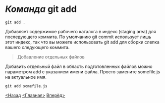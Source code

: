 # ***Команда*** **git add**

```
git add .
```

 Добавляет содержимое рабочего каталога в индекс (staging area) для последующего коммита. По умолчанию git commit использует лишь этот индекс, так что вы можете использовать git add для сборки слепка вашего следующего коммита.

>Добавление отдельных файлов 

Добавить отдельный файл в область подготовленных файлов можно параметром add с указанием имени файла. Просто замените somefile.js на актуальное имя.

```
git add somefile.js
```




[<Назад](./../Pages/status.md)  [<Главная>](./../readme.md)   [Вперёд>](./Pages/../commit.md)

